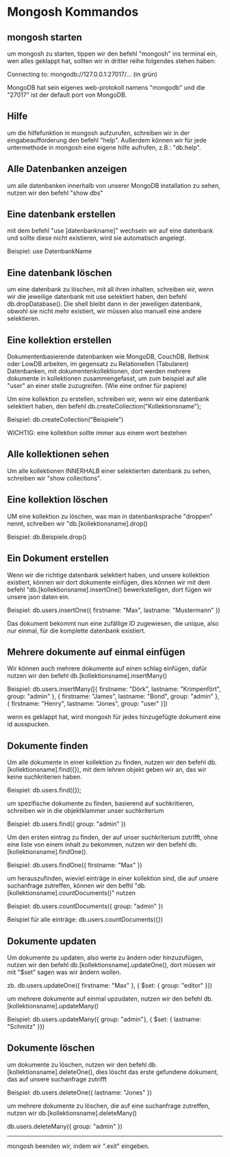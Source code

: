 # Mongosh Kommandos

## mongosh starten

um mongosh zu starten, tippen wir den befehl "mongosh" ins terminal ein, wen alles geklappt hat, sollten wir in dritter reihe folgendes stehen haben:

Connecting to: mongodb://127.0.0.1:27017/... (in grün)

MongoDB hat sein eigenes web-protokoll namens "mongodb" und die "27017" ist der default port von MongoDB.

## Hilfe

um die hilfefunktion in mongosh aufzurufen, schreiben wir in der eingabeaufforderung den befehl "help". Außerdem können wir für jede untermethode in mongosh eine eigene hilfe aufrufen, z.B.: "db.help".

## Alle Datenbanken anzeigen

um alle datenbanken innerhalb von unserer MongoDB installation zu sehen, nutzen wir den befehl "show dbs"

## Eine datenbank erstellen

mit dem befehl "use [datenbankname]" wechseln wir auf eine datenbank und sollte diese nicht existieren, wird sie automatisch angelegt.

Beispiel: use DatenbankName

## Eine datenbank löschen

um eine datenbank zu löschen, mit all ihren inhalten, schreiben wir, wenn wir die jeweilige datenbank mit use selektiert haben, den befehl db.dropDatabase(). Die shell bleibt dann in der jeweiligen datenbank, obwohl sie nicht mehr existiert, wir müssen also manuell eine andere selektieren.

## Eine kollektion erstellen

Dokumentenbasierende datenbanken wie MongoDB, CouchDB, Rethink oder LowDB arbeiten, im gegensatz zu Relationellen (Tabularen) Datenbanken, mit dokumentenkollektionen, dort werden mehrere dokumente in kollektionen zusammengefasst, um zum beispiel auf alle "user" an einer stelle zuzugreifen. (Wie eine ordner für papiere)

Um eine kollektion zu erstellen, schreiben wir, wenn wir eine datenbank selektiert haben, den befehl db.createCollection("Kollektionsname");

Beispiel: db.createCollection("Beispiele")

WICHTIG: eine kollektion sollte immer aus einem wort bestehen

## Alle kollektionen sehen

Um alle kollektionen INNERHALB einer selektierten datenbank zu sehen, schreiben wir "show collections".

## Eine kollektion löschen

UM eine kollektion zu löschen, was man in datenbanksprache "droppen" nennt, schreiben wir "db.[kollektionsname].drop()

Beispiel: db.Beispiele.drop()

## Ein Dokument erstellen

Wenn wir die richtige datenbank selektiert haben, und unsere kollektion existiert, können wir dort dokumente einfügen, dies können wir mit dem befehl "db.[kollektionsname].insertOne() bewerkstelligen, dort fügen wir unsere json daten ein.

Beispiel:
db.users.insertOne({
    firstname: "Max",
    lastname: "Mustermann"
})

Das dokument bekommt nun eine zufällige ID zugewiesen, die unique, also nur einmal, für die komplette datenbank existiert.

## Mehrere dokumente auf einmal einfügen

Wir können auch mehrere dokumente auf einen schlag einfügen, dafür nutzen wir den befehl db.[kollektionsname].insertMany()

Beispiel:
db.users.insertMany([{
    firstname: "Dörk",
    lastname: "Krimpenfört",
    group: "admin"
},
{
    firstname: "James",
    lastname: "Bond",
    group: "admin"
},
{
    firstname: "Henry",
    lastname: "Jones",
    group: "user"
}])

wenn es geklappt hat, wird mongosh für jedes hinzugefügte dokument eine id ausspucken.

## Dokumente finden

Um alle dokumente in einer kollektion zu finden, nutzen wir den befehl db.[kollektionsname].find({}), mit dem lehren objekt geben wir an, das wir keine suchkriterien haben.

Beispiel: db.users.find({});

um spezifische dokumente zu finden, basierend auf suchkritieren, schreiben wir in die objektklammer unser suchkriterium

Beispiel: db.users.find({ group: "admin" })

Um den ersten eintrag zu finden, der auf unser suchkriterium zutrifft, ohne eine liste von einem inhalt zu bekommen, nutzen wir den befehl db.[kollektionsname].findOne().

Beispiel: db.users.findOne({ firstname: "Max" })

um herauszufinden, wieviel einträge in einer kollektion sind, die auf unsere suchanfrage zutreffen, können wir den befhl "db.[kollektionsname].countDocuments()" nutzen

Beispiel:
db.users.countDocuments({ group: "admin" })

Beispiel für alle einträge:
db.users.countDocuments({})

## Dokumente updaten

Um dokumente zu updaten, also werte zu ändern oder hinzuzufügen, nutzen wir den befehl db.[kollektionsname].updateOne(), dort müssen wir mit "$set" sagen was wir ändern wollen.

zb. db.users.updateOne({ firstname: "Max" }, { $set: { group: "editor" }})

um mehrere dokumente auf einmal upzudaten, nutzen wir den befehl db.[kollektionsname].updateMany()

Beispiel: db.users.updateMany({ group: "admin"}, { $set: { lastname: "Schmitz" }})

## Dokumente löschen

um dokumente zu löschen, nutzen wir den befehl db.[kollektionsname].deleteOne(), dies löscht das erste gefundene dokument, das auf unsere suchanfrage zutrifft

Beispiel: db.users.deleteOne({ lastname: "Jones" })

um mehrere dokumente zu löschen, die auf eine suchanfrage zutreffen, nutzen wir db.[kollektionsname].deleteMany()

db.users.deleteMany({ group: "admin" })

---

mongosh beenden wir, indem wir ".exit" eingeben.
